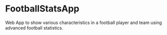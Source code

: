 # FootballStatsApp
Web App to show various characteristics in a football player and team using advanced football statistics. 
